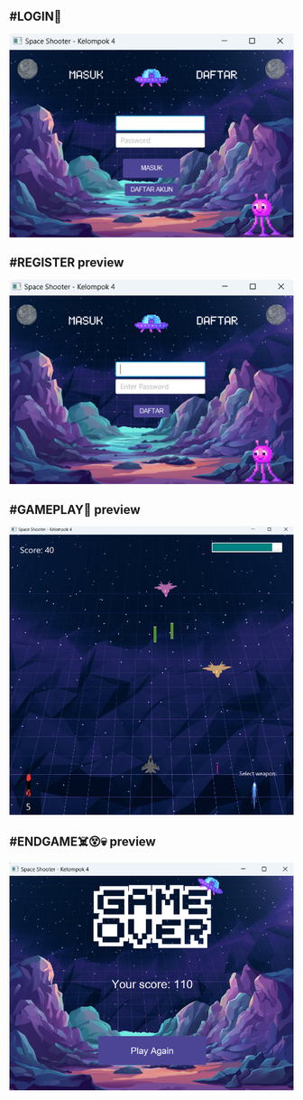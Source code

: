 ## #LOGIN🔐
![Login and register](LoginRegisterPreview.png)

## #REGISTER preview
![Login and register](register.png)

## #GAMEPLAY🚀 preview
![Login and register](gameplay.png)

## #ENDGAME☠️😵💀 preview
![Login and register](image.png)
